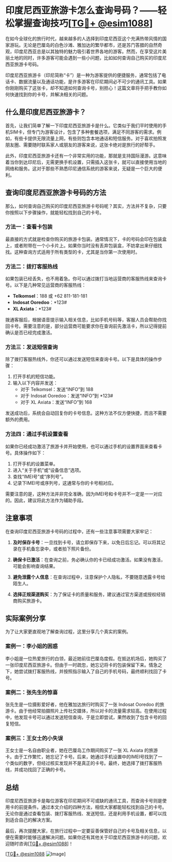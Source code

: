 # 印度尼西亚旅游卡怎么查询号码？——轻松掌握查询技巧[[TG💪+ @esim1088](https://t.me/s/esim1088)]

在如今全球化的旅行时代，越来越多的人选择到印度尼西亚这个充满热带风情的国家游玩。无论是巴厘岛的白色沙滩、雅加达的繁华都市，还是苏门答腊的自然奇观，印度尼西亚总是以其独特的魅力吸引着世界各地的游客。然而，在享受这片美丽土地的同时，许多游客可能会遇到一些小问题，比如如何查询自己购买的印度尼西亚旅游卡号码。

印度尼西亚旅游卡（印尼简称“卡”）是一种为游客提供的便捷服务，通常包括了电话卡、数据流量以及通话功能，是许多游客在印尼期间必不可少的通讯工具。如果你刚刚购买了这张卡，却不知道如何查询卡号，别担心！这篇文章将手把手教你如何快速找到你的卡号，并解决相关的问题。

## 什么是印度尼西亚旅游卡？

首先，让我们简单了解一下印度尼西亚旅游卡是什么。它类似于我们平时使用的手机SIM卡，但专门为游客设计，包含了多种套餐选项，满足不同游客的需求。例如，有些卡提供无限流量上网，有些则包含本地通话和短信服务。对于喜欢拍照发朋友圈、需要随时联系家人或朋友的游客来说，这张卡绝对是旅行的好帮手。

此外，印度尼西亚旅游卡还有一个非常实用的功能，那就是支持国际漫游。这意味着当你到达印尼后，无需更换手机设置，只需插入这张卡，就可以直接使用当地的网络和服务。这对于那些不熟悉印尼通信系统的游客来说，无疑是一个巨大的便利。

## 查询印度尼西亚旅游卡号码的方法

那么，如何查询自己购买的印度尼西亚旅游卡号码呢？其实，方法并不复杂，只要你按照以下步骤操作，就能轻松找到自己的卡号。

### 方法一：查看卡包装

最直接的方式就是检查你购买的旅游卡包装。通常情况下，卡的号码会印在包装盒上，或者附带在一个小卡片上。如果你当时没有丢弃包装盒，不妨拿出来仔细找找。这种查询方式适用于所有类型的卡，尤其是当你第一次使用时。

### 方法二：拨打客服热线

如果包装已经丢失，也不用着急。你可以通过拨打当地运营商的客服热线来查询卡号。以下是几种常见运营商的客服热线：

- **Telkomsel**：188 或 +62 811-181-181
- **Indosat Ooredoo**：*123#
- **XL Axiata**：*123#

拨通客服后，根据语音提示输入相关信息，比如手机号码等，客服人员会帮助你找回卡号。需要注意的是，部分运营商可能要求你在查询前先激活卡，所以记得提前确认是否已经完成激活。

### 方法三：发送短信查询

除了拨打客服热线外，你还可以通过发送短信来查询卡号。以下是具体的操作步骤：

1. 打开手机的短信功能。
2. 输入以下内容并发送：
   - 对于 Telkomsel：发送“INFO”到 188
   - 对于 Indosat Ooredoo：发送“INFO”到 *123#
   - 对于 XL Axiata：发送“INFO”到 168

发送成功后，系统会自动回复你的卡号信息。这种方法不仅方便快捷，而且不需要额外的费用。

### 方法四：通过手机设置查看

如果你已经成功激活了旅游卡并开始使用，也可以通过手机的设置界面来查看卡号。具体操作如下：

1. 打开手机的设置菜单。
2. 进入“关于手机”或“设备信息”选项。
3. 查找“IMEI号”或“序列号”。
4. 记录下IMEI号或序列号，这通常与你的卡号相对应。

需要注意的是，这种方法并非完全准确，因为IMEI号和卡号并不一定是一一对应的。因此，建议将此方法作为辅助手段。

## 注意事项

在查询印度尼西亚旅游卡号码的过程中，还有一些注意事项需要大家牢记：

1. **及时保存卡号**：一旦找到卡号，请立即保存下来，以免日后忘记。可以将其记录在手机备忘录中，或者拍下照片备份。
   
2. **确保卡已激活**：在查询之前，务必确认你的卡已经成功激活。如果没有激活，可能会影响查询结果。

3. **避免泄露个人信息**：在查询过程中，注意保护个人隐私，不要随意透露卡号给陌生人。

4. **选择正规渠道购买**：为了保证卡的质量和服务，建议通过官方渠道或授权经销商购买旅游卡。

## 实际案例分享

为了让大家更直观地了解查询过程，这里分享几个真实的案例。

### 案例一：李小姐的困惑

李小姐是一位热爱旅行的白领，最近她前往巴厘岛度假。在抵达机场后，她购买了一张印度尼西亚旅游卡。但由于一时疏忽，她忘记将卡的包装保留下来。情急之下，她尝试拨打客服热线，并按照指示输入了自己的手机号码，最终顺利找回了卡号。

### 案例二：张先生的惊喜

张先生是一位摄影爱好者，他在雅加达旅行时购买了一张 Indosat Ooredoo 的旅游卡。由于他经常拍摄照片上传社交媒体，所以对卡的流量需求较高。在使用过程中，他发现卡号可以通过发送短信查询，于是立即尝试，果然收到了包含卡号的回复短信。

### 案例三：王女士的小失误

王女士是一名自由职业者，她在巴厘岛工作期间购买了一张 XL Axiata 的旅游卡。由于工作繁忙，她忘记了卡号。后来，她通过手机设置中的IMEI号找到了一个类似的数字，但经过核实发现并不是真正的卡号。最终，她选择了拨打客服热线，并成功找回了正确的卡号。

## 总结

印度尼西亚旅游卡是每位游客在印尼期间不可或缺的通讯工具，而查询卡号则是使用卡的前提条件。通过本文介绍的四种方法，相信大家都能轻松找到自己的卡号。无论你是通过查看包装、拨打客服热线、发送短信，还是利用手机设置，都可以找到适合自己的解决方案。

最后，再次提醒大家，在旅行过程中一定要妥善保管好自己的卡号及相关信息，以便在需要时能够迅速解决问题。如果你还有其他关于印度尼西亚旅游卡的问题，欢迎随时咨询[[TG💪+ @esim1088](https://t.me/s/esim1088)]！

[[TG💪+ @esim1088](https://t.me/s/esim1088) ![Image](https://i.postimg.cc/4NQfJmqS/Snipaste-2025-05-13-00-14-12.png)]